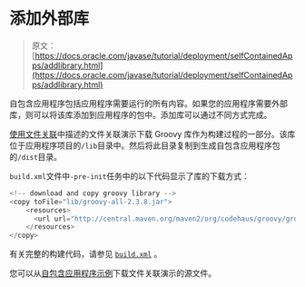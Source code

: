 # 添加外部库

> 原文： [https://docs.oracle.com/javase/tutorial/deployment/selfContainedApps/addlibrary.html](https://docs.oracle.com/javase/tutorial/deployment/selfContainedApps/addlibrary.html)

自包含应用程序包括应用程序需要运行的所有内容。如果您的应用程序需要外部库，则可以将该库添加到应用程序的包中。添加库可以通过不同方式完成。

[使用文件关联](../selfContainedApps/fileassociation.html)中描述的文件关联演示下载 Groovy 库作为构建过程的一部分。该库位于应用程序项目的`/lib`目录中。然后将此目录复制到生成自包含应用程序包的`/dist`目录。

`build.xml`文件中`-pre-init`任务中的以下代码显示了库的下载方式：

```java
<!-- download and copy groovy library -->
<copy toFile="lib/groovy-all-2.3.8.jar">
    <resources>
      <url url="http://central.maven.org/maven2/org/codehaus/groovy/groovy-all/2.3.8/groovy-all-2.3.8.jar"/>
    </resources>
</copy>

```

有关完整的构建代码，请参见 [`build.xml`](examples/packager_FileAssociations/build.xml) 。

您可以从[自包含应用程序示例](../selfContainedApps/examplesIndex.html)下载文件关联演示的源文件。